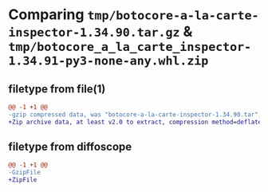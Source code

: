 # Comparing `tmp/botocore-a-la-carte-inspector-1.34.90.tar.gz` & `tmp/botocore_a_la_carte_inspector-1.34.91-py3-none-any.whl.zip`

## filetype from file(1)

```diff
@@ -1 +1 @@
-gzip compressed data, was "botocore-a-la-carte-inspector-1.34.90.tar", last modified: Wed Apr 24 01:02:12 2024, max compression
+Zip archive data, at least v2.0 to extract, compression method=deflate
```

## filetype from diffoscope

```diff
@@ -1 +1 @@
-GzipFile
+ZipFile
```

